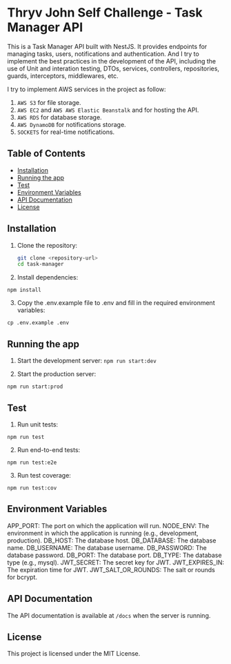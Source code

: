 # Thryv John Self Challenge - Task Manager API 

This is a Task Manager API built with NestJS. It provides endpoints for managing tasks, users, notifications and authentication. And I try to implement the best practices in the development of the API, including the use of Unit and interation testing,  DTOs, services, controllers, repositories, guards, interceptors, middlewares, etc.

I try to implement AWS services in the project as follow:

1. `AWS S3` for file storage. 
2. `AWS EC2` and `AWS AWS Elastic Beanstalk` and  for hosting the API.
3. `AWS RDS` for database storage.
4. `AWS DynamoDB` for notifications storage.
5. `SOCKETS` for real-time notifications.

## Table of Contents

- [Installation](#installation)
- [Running the app](#running-the-app)
- [Test](#test)
- [Environment Variables](#environment-variables)
- [API Documentation](#api-documentation)
- [License](#license)

## Installation

1. Clone the repository:

   ```sh
   git clone <repository-url>
   cd task-manager

2. Install dependencies:

`npm install`

3. Copy the .env.example file to .env and fill in the required environment variables:

`cp .env.example .env`

## Running the app

1. Start the development server:
 `npm run start:dev`

2. Start the production server:

`npm run start:prod`

## Test

1. Run unit tests:

`npm run test`

2. Run end-to-end tests:

`npm run test:e2e`

3. Run test coverage:

`npm run test:cov`


## Environment Variables
APP_PORT: The port on which the application will run.
NODE_ENV: The environment in which the application is running (e.g., development, production).
DB_HOST: The database host.
DB_DATABASE: The database name.
DB_USERNAME: The database username.
DB_PASSWORD: The database password.
DB_PORT: The database port.
DB_TYPE: The database type (e.g., mysql).
JWT_SECRET: The secret key for JWT.
JWT_EXPIRES_IN: The expiration time for JWT.
JWT_SALT_OR_ROUNDS: The salt or rounds for bcrypt.


## API Documentation
The API documentation is available at `/docs` when the server is running.

## License
This project is licensed under the MIT License.